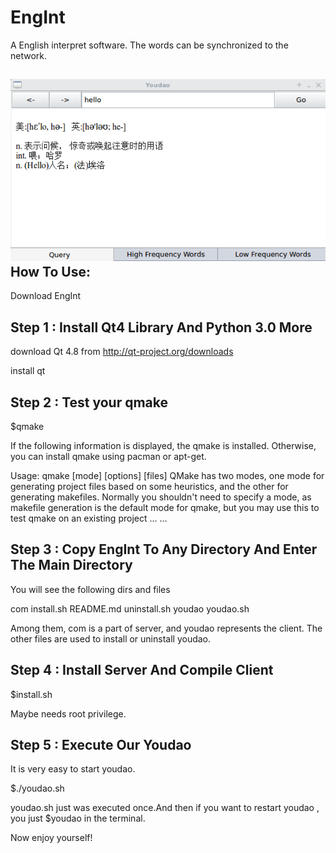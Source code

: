 EngInt
======
A English interpret software. The words can be synchronized to the network.

![image](https://github.com/breaksourcecode/EngInt/blob/master/screenshots/2014-10-10-185454_588x339_scrot.png)
How To Use:
-----------------------------------------------------------------------
Download  EngInt

Step 1 : Install Qt4 Library  And Python 3.0 More
-----------------------------------------------------------------------
download Qt 4.8 from http://qt-project.org/downloads

install qt

Step 2 : Test your qmake
-----------------------------------------------------------------------
$qmake

If the following information is displayed,  the qmake is installed. Otherwise,
you can install qmake using pacman or apt-get.

Usage: qmake [mode] [options] [files]
QMake has two modes, one mode for generating project files based on
some heuristics, and the other for generating makefiles. Normally you
shouldn't need to specify a mode, as makefile generation is the default
mode for qmake, but you may use this to test qmake on an existing project
... ...

Step 3 : Copy EngInt To Any Directory And Enter The Main Directory
-----------------------------------------------------------------------
You will see the following dirs and files

com  install.sh  README.md  uninstall.sh  youdao  youdao.sh

Among them, com is a part of server, and youdao represents the client. The
other files are used to install or uninstall youdao.

Step 4 : Install Server And Compile Client
-----------------------------------------------------------------------
$install.sh

Maybe needs root privilege.

Step 5 : Execute Our Youdao
-----------------------------------------------------------------------
It is very easy to start youdao.

$./youdao.sh

youdao.sh just was executed once.And then if you want to restart youdao , you just
$youdao in the terminal.

Now enjoy yourself!





